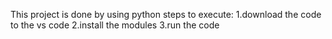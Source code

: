 This project is done by using python
steps to execute:
1.download the code to the vs code
2.install the modules
3.run the code

